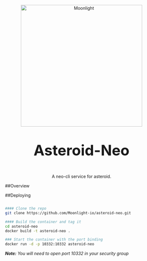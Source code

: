 <p align="center">
  <img 
    src="https://assets.moonlight.io/vi/moonlight-logo-dark-800w.png" 
    width="400px"
    alt="Moonlight">
</p>

<p align="center" style="font-size: 48px;">
  <strong>Asteroid-Neo</strong>
</p>

<p align="center">
  A neo-cli service for asteroid.
</p>


##Overview




##Deploying

```bash

#### Clone the repo
git clone https://github.com/Moonlight-io/asteroid-neo.git

#### Build the container and tag it
cd asteroid-neo
docker build -t asteroid-neo .

### Start the container with the port binding
docker run -d -p 10332:10332 asteroid-neo
```

<i><b>Note:</b> You will need to open port 10332 in your security group</i>
